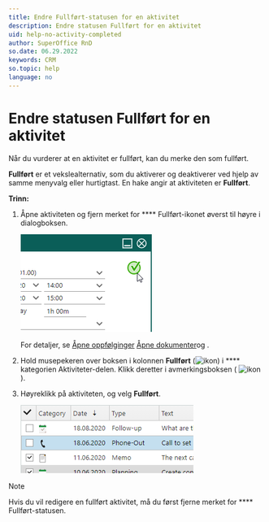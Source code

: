 ```yaml
---
title: Endre Fullført-statusen for en aktivitet
description: Endre statusen Fullført for en aktivitet
uid: help-no-activity-completed
author: SuperOffice RnD
so.date: 06.29.2022
keywords: CRM
so.topic: help
language: no
---
```


# Endre statusen Fullført for en aktivitet

Når du vurderer at en aktivitet er fullført, kan du merke den som fullført.

**Fullført** er et vekslealternativ, som du aktiverer og deaktiverer ved hjelp av samme menyvalg eller hurtigtast. En hake angir at aktiviteten er **Fullført**.

**Trinn:**

1. Åpne aktiviteten og fjern merket for **** Fullført-ikonet øverst til høyre i dialogboksen.

    ![Endre fullført status for en aktivitet -skjermbilde][img3]

    For detaljer, se [Åpne oppfølginger][1] [Åpne dokumenter][2]og .

1. Hold musepekeren over boksen  i kolonnen **Fullført** (![ikon][img2]) i **** kategorien Aktiviteter-delen. Klikk deretter i avmerkingsboksen ( ![ikon][img1] ).

1. Høyreklikk på aktiviteten, og velg **Fullført**.

    ![ Endre fullført status for en aktivitet -skjermbilde][img4]

> [!NOTE]
> Hvis du vil redigere en fullført aktivitet, må du først fjerne merket for **** Fullført-statusen.

<!-- Referenced links -->
[1]: open-follow-up.md
[2]: ../../document/learn/open.md

<!-- Referenced images -->
[img1]: ../../../media/icons/check.bmp
[img2]: ../../../media/icons/sale-sold-details.bmp
[img3]: media/completed-activity.bmp
[img4]: media/completed-activity-2.bmp
